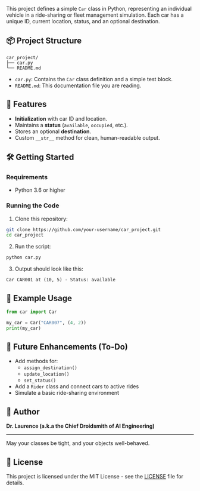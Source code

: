 This project defines a simple `Car` class in Python, representing an individual vehicle in a ride-sharing or fleet management simulation. Each car has a unique ID, current location, status, and an optional destination.

## 📦 Project Structure

```
car_project/
├── car.py
└── README.md
```

- `car.py`: Contains the `Car` class definition and a simple test block.
- `README.md`: This documentation file you are reading.

## 🧠 Features

- **Initialization** with car ID and location.
- Maintains a **status** (`available`, `occupied`, etc.).
- Stores an optional **destination**.
- Custom `__str__` method for clean, human-readable output.

## 🛠️ Getting Started

### Requirements

- Python 3.6 or higher

### Running the Code

1. Clone this repository:

```bash
git clone https://github.com/your-username/car_project.git
cd car_project
```

2. Run the script:

```bash
python car.py
```

3. Output should look like this:

```
Car CAR001 at (10, 5) - Status: available
```

## 🧪 Example Usage

```python
from car import Car

my_car = Car("CAR007", (4, 2))
print(my_car)
```

## 🚧 Future Enhancements (To-Do)

- Add methods for:
  - `assign_destination()`
  - `update_location()`
  - `set_status()`
- Add a `Rider` class and connect cars to active rides
- Simulate a basic ride-sharing environment

## 🤖 Author

**Dr. Laurence (a.k.a the Chief Droidsmith of AI Engineering)**

---

May your classes be tight, and your objects well-behaved.

## 📜 License

This project is licensed under the MIT License - see the [LICENSE](LICENSE) file for details.
